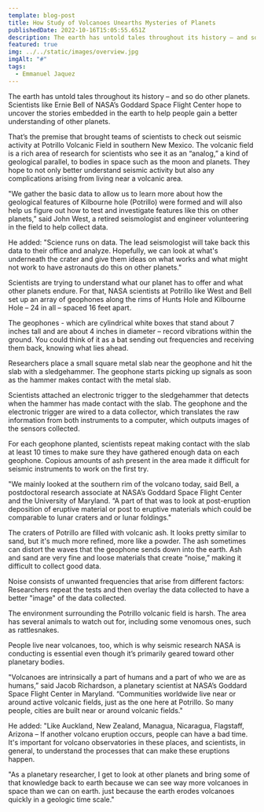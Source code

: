 ```yaml
---
template: blog-post
title: How Study of Volcanoes Unearths Mysteries of Planets
publishedDate: 2022-10-16T15:05:55.651Z
description: The earth has untold tales throughout its history – and so do other planets. Scientists like Ernie Bell of NASA’s Goddard Space Flight Center hope to uncover the stories embedded in the earth to help people gain a better understanding of other planets. That’s the premise that brought teams of scientists to check out seismic activity at Potrillo Volcanic Field in southern New Mexico.
featured: true
img: ../../static/images/overview.jpg
imgAlt: "#"
tags:
  - Emmanuel Jaquez
---
```

The earth has untold tales throughout its history – and so do other planets. Scientists like Ernie Bell of NASA’s Goddard Space Flight Center hope to uncover the stories embedded in the earth to help people gain a better understanding of other planets. 

That’s the premise that brought teams of scientists to check out seismic activity at Potrillo Volcanic Field in southern New Mexico. The volcanic field is a rich area of research for scientists who see it as an “analog,” a kind of geological parallel, to bodies in space such as the moon and planets. They hope to not only better understand seismic activity but also any complications arising from living near a volcanic area.

"We gather the basic data to allow us to learn more about how the geological features of Kilbourne hole (Potrillo) were formed and will also help us figure out how to test and investigate features like this on other planets,” said John West, a retired seismologist and engineer volunteering in the field to help collect data.

He added: "Science runs on data. The lead seismologist will take back this data to their office and analyze. Hopefully, we can look at what's underneath the crater and give them ideas on what works and what might not work to have astronauts do this on other planets."

Scientists are trying to understand what our planet has to offer and what other planets endure.
For that, NASA scientists at Potrillo like West and Bell set up an array of geophones along the rims of Hunts Hole and Kilbourne Hole – 24 in all – spaced 16 feet apart.

The geophones - which are cylindrical white boxes that stand about 7 inches tall and are about 4 inches in diameter – record vibrations within the ground. You could think of it as a bat sending out frequencies and receiving them back, knowing what lies ahead. 

Researchers place a small square metal slab near the geophone and hit the slab with a sledgehammer. The geophone starts picking up signals as soon as the hammer makes contact with the metal slab.

Scientists attached an electronic trigger to the sledgehammer that detects when the hammer has made contact with the slab. The geophone and the electronic trigger are wired to a data collector, which translates the raw information from both instruments to a computer, which outputs images of the sensors collected. 

For each geophone planted, scientists repeat making contact with the slab at least 10 times to make sure they have gathered enough data on each geophone. Copious amounts of ash present in the area made it difficult for seismic instruments to work on the first try. 

"We mainly looked at the southern rim of the volcano today, said Bell, a postdoctoral research associate at NASA’s Goddard Space Flight Center and the University of Maryland. “A part of that was to look at post-eruption deposition of eruptive material or post to eruptive materials which could be comparable to lunar craters and or lunar foldings."

The craters of Potrillo are filled with volcanic ash. It looks pretty similar to sand, but it's much more refined, more like a powder. The ash sometimes can distort the waves that the geophone sends down into the earth. Ash and sand are very fine and loose materials that create “noise,” making it difficult to collect good data. 

Noise consists of unwanted frequencies that arise from different factors: Researchers repeat the tests and then overlay the data collected to have a better "image" of the data collected.

The environment surrounding the Potrillo volcanic field is harsh.  The area has several animals to watch out for, including some venomous ones, such as rattlesnakes.

People live near volcanoes, too, which is why seismic research NASA is conducting is essential even though it’s primarily geared toward other planetary bodies. 

"Volcanoes are intrinsically a part of humans and a part of who we are as humans,” said Jacob Richardson, a planetary scientist at NASA’s Goddard Space Flight Center in Maryland. “Communities worldwide live near or around active volcanic fields, just as the one here at Potrillo. So many people, cities are built near or around volcanic fields."

He added: "Like Auckland, New Zealand, Managua, Nicaragua, Flagstaff, Arizona – If another volcano eruption occurs, people can have a bad time. It's important for volcano observatories in these places, and scientists, in general, to understand the processes that can make these eruptions happen.

"As a planetary researcher, I get to look at other planets and bring some of that knowledge back to earth because we can see way more volcanoes in space than we can on earth. just because the earth erodes volcanoes quickly in a geologic time scale."